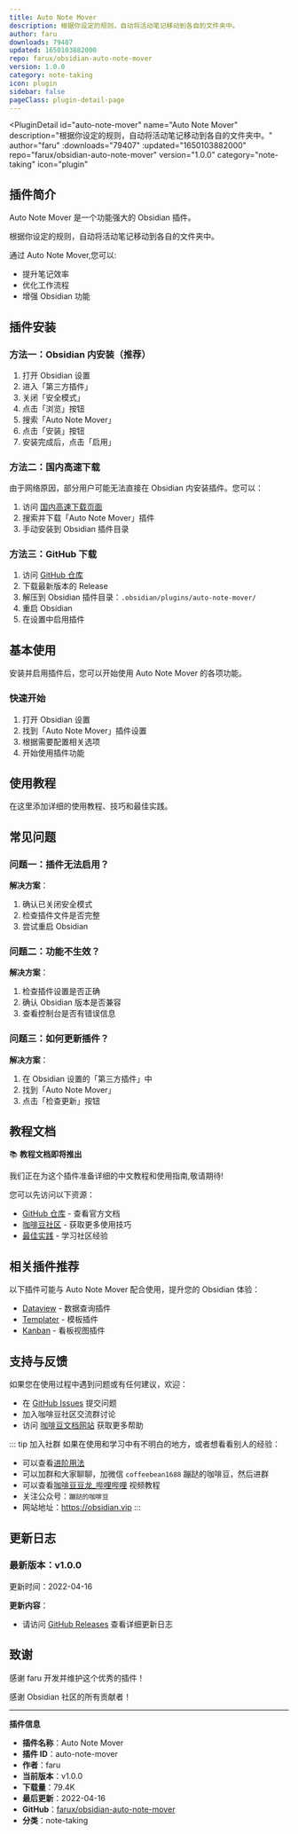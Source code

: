 ```yaml
---
title: Auto Note Mover
description: 根据你设定的规则，自动将活动笔记移动到各自的文件夹中。
author: faru
downloads: 79407
updated: 1650103882000
repo: farux/obsidian-auto-note-mover
version: 1.0.0
category: note-taking
icon: plugin
sidebar: false
pageClass: plugin-detail-page
---
```


<PluginDetail
  id="auto-note-mover"
  name="Auto Note Mover"
  description="根据你设定的规则，自动将活动笔记移动到各自的文件夹中。"
  author="faru"
  :downloads="79407"
  :updated="1650103882000"
  repo="farux/obsidian-auto-note-mover"
  version="1.0.0"
  category="note-taking"
  icon="plugin"
>

<!-- AUTO_GENERATED_START -->
## 插件简介

Auto Note Mover 是一个功能强大的 Obsidian 插件。

根据你设定的规则，自动将活动笔记移动到各自的文件夹中。

通过 Auto Note Mover,您可以:

- 提升笔记效率
- 优化工作流程
- 增强 Obsidian 功能

<!-- AUTO_GENERATED_END -->

<!-- AUTO_GENERATED_START -->
## 插件安装

### 方法一：Obsidian 内安装（推荐）

1. 打开 Obsidian 设置
2. 进入「第三方插件」
3. 关闭「安全模式」
4. 点击「浏览」按钮
5. 搜索「Auto Note Mover」
6. 点击「安装」按钮
7. 安装完成后，点击「启用」

### 方法二：国内高速下载

由于网络原因，部分用户可能无法直接在 Obsidian 内安装插件。您可以：

1. 访问 [国内高速下载页面](/zh/documentation/obsidian-plugins-download.html)
2. 搜索并下载「Auto Note Mover」插件
3. 手动安装到 Obsidian 插件目录

### 方法三：GitHub 下载

1. 访问 [GitHub 仓库](https://github.com/farux/obsidian-auto-note-mover)
2. 下载最新版本的 Release
3. 解压到 Obsidian 插件目录：`.obsidian/plugins/auto-note-mover/`
4. 重启 Obsidian
5. 在设置中启用插件

## 基本使用

安装并启用插件后，您可以开始使用 Auto Note Mover 的各项功能。

### 快速开始

1. 打开 Obsidian 设置
2. 找到「Auto Note Mover」插件设置
3. 根据需要配置相关选项
4. 开始使用插件功能

<!-- AUTO_GENERATED_END -->

<!-- CUSTOM_CONTENT_START:tutorial -->
## 使用教程

在这里添加详细的使用教程、技巧和最佳实践。

<!-- CUSTOM_CONTENT_END:tutorial -->

<!-- SHARED_CONTENT_START -->
## 常见问题

### 问题一：插件无法启用？

**解决方案**：
1. 确认已关闭安全模式
2. 检查插件文件是否完整
3. 尝试重启 Obsidian

### 问题二：功能不生效？

**解决方案**：
1. 检查插件设置是否正确
2. 确认 Obsidian 版本是否兼容
3. 查看控制台是否有错误信息

### 问题三：如何更新插件？

**解决方案**：
1. 在 Obsidian 设置的「第三方插件」中
2. 找到「Auto Note Mover」
3. 点击「检查更新」按钮

## 教程文档

📚 **教程文档即将推出**

我们正在为这个插件准备详细的中文教程和使用指南,敬请期待!

您可以先访问以下资源：
- [GitHub 仓库](https://github.com/farux/obsidian-auto-note-mover) - 查看官方文档
- [咖啡豆社区](/zh/bases/) - 获取更多使用技巧
- [最佳实践](/zh/best-practices/) - 学习社区经验

## 相关插件推荐

以下插件可能与 Auto Note Mover 配合使用，提升您的 Obsidian 体验：

- [Dataview](/zh/plugins/dataview.html) - 数据查询插件
- [Templater](/zh/plugins/templater-obsidian.html) - 模板插件
- [Kanban](/zh/plugins/obsidian-kanban.html) - 看板视图插件

## 支持与反馈

如果您在使用过程中遇到问题或有任何建议，欢迎：

- 在 [GitHub Issues](https://github.com/farux/obsidian-auto-note-mover/issues) 提交问题
- 加入咖啡豆社区交流群讨论
- 访问 [咖啡豆文档网站](https://obsidian.vip) 获取更多帮助

::: tip 加入社群
如果在使用和学习中有不明白的地方，或者想看看别人的经验：
- 可以查看[进阶用法](/zh/advanced)
- 可以加群和大家聊聊，加微信 `coffeebean1688` 蹦跶的咖啡豆，然后进群
- 可以查看[咖啡豆豆龙_哔哩哔哩](https://space.bilibili.com/618777356) 视频教程
- 关注公众号：`蹦跶的咖啡豆`
- 网站地址：https://obsidian.vip
:::
<!-- SHARED_CONTENT_END -->

<!-- AUTO_GENERATED_START -->
## 更新日志

### 最新版本：v1.0.0

更新时间：2022-04-16

**更新内容**：
- 请访问 [GitHub Releases](https://github.com/farux/obsidian-auto-note-mover/releases) 查看详细更新日志

## 致谢

感谢 faru 开发并维护这个优秀的插件！

感谢 Obsidian 社区的所有贡献者！

---

**插件信息**
- **插件名称**：Auto Note Mover
- **插件 ID**：auto-note-mover
- **作者**：faru
- **当前版本**：v1.0.0
- **下载量**：79.4K
- **最后更新**：2022-04-16
- **GitHub**：[farux/obsidian-auto-note-mover](https://github.com/farux/obsidian-auto-note-mover)
- **分类**：note-taking
<!-- AUTO_GENERATED_END -->

</PluginDetail>

